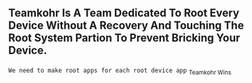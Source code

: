 ## Teamkohr Is A Team Dedicated To Root Every Device Without A Recovery And Touching The Root System Partion To Prevent Bricking Your Device.                                
```We need to make root apps for each root device app```
<sub>Teamkohr Wins</sub>
